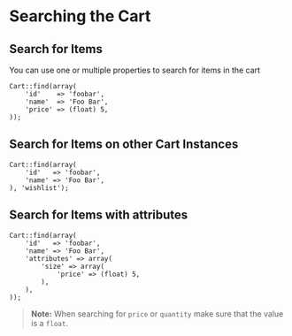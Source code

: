 # Searching the Cart

## Search for Items

You can use one or multiple properties to search for items in the cart

	Cart::find(array(
		'id'    => 'foobar',
		'name'  => 'Foo Bar',
		'price' => (float) 5,
	));


## Search for Items on other Cart Instances

	Cart::find(array(
		'id'   => 'foobar',
		'name' => 'Foo Bar',
	), 'wishlist');


## Search for Items with attributes

	Cart::find(array(
		'id'   => 'foobar',
		'name' => 'Foo Bar',
		'attributes' => array(
			'size' => array(
				'price' => (float) 5,
			),
		),
	));

>  **Note:** When searching for `price` or `quantity` make sure that the value is a `float`.
